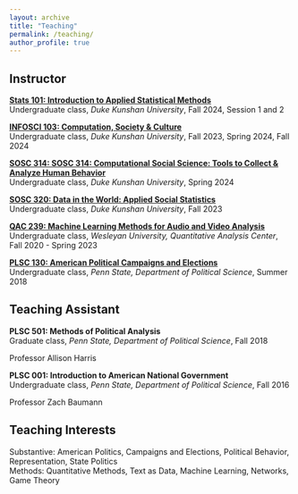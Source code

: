 ```yaml
---
layout: archive
title: "Teaching"
permalink: /teaching/
author_profile: true
---
```


## Instructor

<b>[Stats 101: Introduction to Applied Statistical Methods](https://markusneumann.github.io/teaching/dku-stats-101)</b> <br>
Undergraduate class, <i>Duke Kunshan University</i>, Fall 2024, Session 1 and 2

<b>[INFOSCI 103: Computation, Society & Culture](https://markusneumann.github.io/teaching/dku-infosci-103)</b> <br>
Undergraduate class, <i>Duke Kunshan University</i>, Fall 2023, Spring 2024, Fall 2024

<b>[SOSC 314: SOSC 314: Computational Social Science: Tools to Collect & Analyze Human Behavior](https://markusneumann.github.io/teaching/dku-sosc-314)</b> <br>
Undergraduate class, <i>Duke Kunshan University</i>, Spring 2024

<b>[SOSC 320: Data in the World: Applied Social Statistics](https://markusneumann.github.io/teaching/dku-sosc-320)</b> <br>
Undergraduate class, <i>Duke Kunshan University</i>, Fall 2023

<b>[QAC 239: Machine Learning Methods for Audio and Video Analysis](https://markusneumann.github.io/teaching/2020-fall-qac239)</b> <br>
Undergraduate class, <i>Wesleyan University, Quantitative Analysis Center</i>, Fall 2020 - Spring 2023

<b>[PLSC 130: American Political Campaigns and Elections](https://markusneumann.github.io/teaching/2018-summer-plsc130)</b> <br>
Undergraduate class, <i>Penn State, Department of Political Science</i>, Summer 2018

## Teaching Assistant

<b>PLSC 501: Methods	of	Political	Analysis</b> <br>
Graduate class, <i>Penn State, Department of Political Science</i>, Fall 2018

Professor Allison Harris

<b>PLSC 001: Introduction to American National Government</b> <br>
Undergraduate class, <i>Penn State, Department of Political Science</i>, Fall 2016

Professor Zach Baumann

## Teaching Interests

Substantive: American Politics, Campaigns and Elections, Political Behavior, Representation, State Politics<br>
Methods: Quantitative Methods, Text as Data, Machine Learning, Networks, Game Theory
